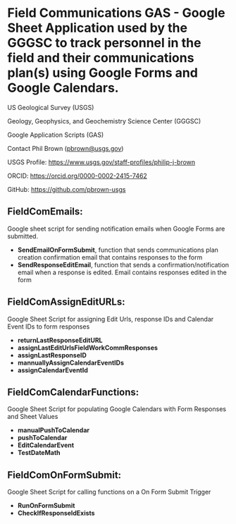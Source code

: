 # Field Communications GAS - Google Sheet Application used by the GGGSC to track personnel in the field and their communications plan(s) using Google Forms and Google Calendars.
US Geological Survey (USGS)

Geology, Geophysics, and Geochemistry Science Center (GGGSC)

Google Application Scripts (GAS)

Contact Phil Brown (pbrown@usgs.gov)

USGS Profile: https://www.usgs.gov/staff-profiles/philip-j-brown

ORCID: https://orcid.org/0000-0002-2415-7462

GitHub: https://github.com/pbrown-usgs


## FieldComEmails:

Google sheet script for sending notification emails when Google Forms are submitted.
- **SendEmailOnFormSubmit**, function that sends communications plan creation confirmation email that contains responses to the form
- **SendResponseEditEmail**, function that sends a confirmation/notification email when a response is edited.  Email contains responses edited in the form 

## FieldComAssignEditURLs:
Google Sheet Script for assigning Edit Urls, response IDs and Calendar Event IDs to form responses
- **returnLastResponseEditURL**
- **assignLastEditUrlsFieldWorkCommResponses**
- **assignLastResponseID**
- **mannuallyAssignCalendarEventIDs**
- **assignCalendarEventId**

## FieldComCalendarFunctions:
Google Sheet Script for populating Google Calendars with Form Responses and Sheet Values
- **manualPushToCalendar**
- **pushToCalendar**
- **EditCalendarEvent**
- **TestDateMath**

## FieldComOnFormSubmit:
Google Sheet Script for calling functions on a On Form Submit Trigger
- **RunOnFormSubmit**
- **CheckIfResponseIdExists**
